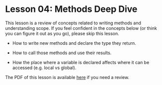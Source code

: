 # Lesson 04: Methods Deep Dive

This lesson is a review of concepts related to writing methods and understanding scope. If you feel confident in the concepts below (or think you can figure it out as you go), please skip this lesson.

* How to write new methods and declare the type they return.

* How to call those methods and use their results.

* How the place where a variable is declared affects where it can be accessed (e.g. local vs global).

The PDF of this lesson is available [here](https://github.com/czbeatty/FRC-Romi-Programming-Course/blob/main/Lessons/Romi%20Lesson%204%20-%20Methods%20Deep%20Dive.pdf) if you need a review.